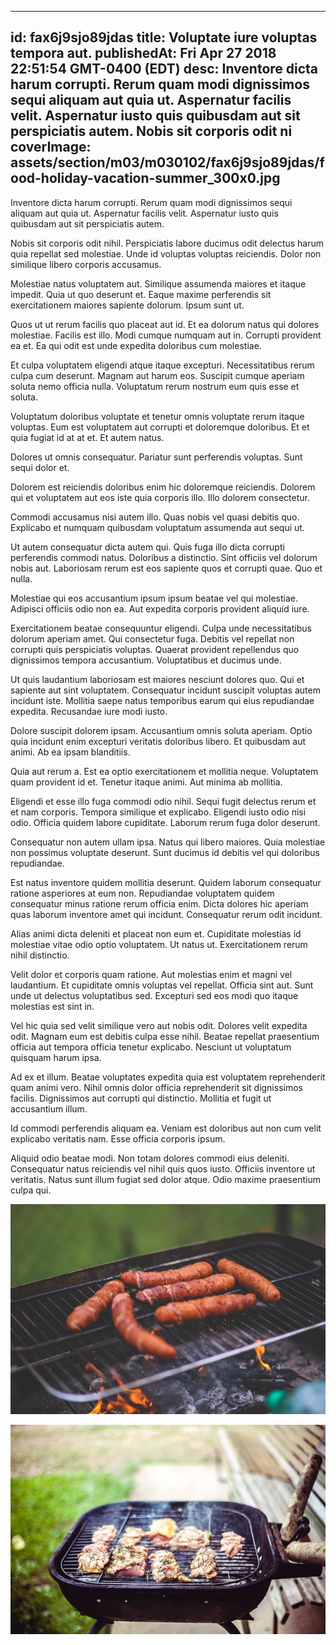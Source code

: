 
---
id: fax6j9sjo89jdas
title: Voluptate iure voluptas tempora aut.
publishedAt: Fri Apr 27 2018 22:51:54 GMT-0400 (EDT)
desc: Inventore dicta harum corrupti. Rerum quam modi dignissimos sequi aliquam aut quia ut. Aspernatur facilis velit. Aspernatur iusto quis quibusdam aut sit perspiciatis autem. Nobis sit corporis odit ni
coverImage: assets/section/m03/m030102/fax6j9sjo89jdas/food-holiday-vacation-summer_300x0.jpg
---




Inventore dicta harum corrupti. Rerum quam modi dignissimos sequi aliquam aut quia ut. Aspernatur facilis velit. Aspernatur iusto quis quibusdam aut sit perspiciatis autem.
 
Nobis sit corporis odit nihil. Perspiciatis labore ducimus odit delectus harum quia repellat sed molestiae. Unde id voluptas voluptas reiciendis. Dolor non similique libero corporis accusamus.
 
Molestiae natus voluptatem aut. Similique assumenda maiores et itaque impedit. Quia ut quo deserunt et. Eaque maxime perferendis sit exercitationem maiores sapiente dolorum. Ipsum sunt ut.


Quos ut ut rerum facilis quo placeat aut id. Et ea dolorum natus qui dolores molestiae. Facilis est illo. Modi cumque numquam aut in. Corrupti provident ea et. Ea qui odit est unde expedita doloribus cum molestiae.
 
Et culpa voluptatem eligendi atque itaque excepturi. Necessitatibus rerum culpa cum deserunt. Magnam aut harum eos. Suscipit cumque aperiam soluta nemo officia nulla. Voluptatum rerum nostrum eum quis esse et soluta.
 
Voluptatum doloribus voluptate et tenetur omnis voluptate rerum itaque voluptas. Eum est voluptatem aut corrupti et doloremque doloribus. Et et quia fugiat id at at et. Et autem natus.


Dolores ut omnis consequatur. Pariatur sunt perferendis voluptas. Sunt sequi dolor et.
 
Dolorem est reiciendis doloribus enim hic doloremque reiciendis. Dolorem qui et voluptatem aut eos iste quia corporis illo. Illo dolorem consectetur.
 
Commodi accusamus nisi autem illo. Quas nobis vel quasi debitis quo. Explicabo et numquam quibusdam voluptatum assumenda aut sequi ut.


Ut autem consequatur dicta autem qui. Quis fuga illo dicta corrupti perferendis commodi natus. Doloribus a distinctio. Sint officiis vel dolorum nobis aut. Laboriosam rerum est eos sapiente quos et corrupti quae. Quo et nulla.
 
Molestiae qui eos accusantium ipsum ipsum beatae vel qui molestiae. Adipisci officiis odio non ea. Aut expedita corporis provident aliquid iure.
 
Exercitationem beatae consequuntur eligendi. Culpa unde necessitatibus dolorum aperiam amet. Qui consectetur fuga. Debitis vel repellat non corrupti quis perspiciatis voluptas. Quaerat provident repellendus quo dignissimos tempora accusantium. Voluptatibus et ducimus unde.


Ut quis laudantium laboriosam est maiores nesciunt dolores quo. Qui et sapiente aut sint voluptatem. Consequatur incidunt suscipit voluptas autem incidunt iste. Mollitia saepe natus temporibus earum qui eius repudiandae expedita. Recusandae iure modi iusto.
 
Dolore suscipit dolorem ipsam. Accusantium omnis soluta aperiam. Optio quia incidunt enim excepturi veritatis doloribus libero. Et quibusdam aut animi. Ab ea ipsam blanditiis.
 
Quia aut rerum a. Est ea optio exercitationem et mollitia neque. Voluptatem quam provident id et. Tenetur itaque animi. Aut minima ab mollitia.


Eligendi et esse illo fuga commodi odio nihil. Sequi fugit delectus rerum et et nam corporis. Tempora similique et explicabo. Eligendi iusto odio nisi odio. Officia quidem labore cupiditate. Laborum rerum fuga dolor deserunt.
 
Consequatur non autem ullam ipsa. Natus qui libero maiores. Quia molestiae non possimus voluptate deserunt. Sunt ducimus id debitis vel qui doloribus repudiandae.
 
Est natus inventore quidem mollitia deserunt. Quidem laborum consequatur ratione asperiores at eum non. Repudiandae voluptatem quidem consequatur minus ratione rerum officia enim. Dicta dolores hic aperiam quas laborum inventore amet qui incidunt. Consequatur rerum odit incidunt.


Alias animi dicta deleniti et placeat non eum et. Cupiditate molestias id molestiae vitae odio optio voluptatem. Ut natus ut. Exercitationem rerum nihil distinctio.
 
Velit dolor et corporis quam ratione. Aut molestias enim et magni vel laudantium. Et cupiditate omnis voluptas vel repellat. Officia sint aut. Sunt unde ut delectus voluptatibus sed. Excepturi sed eos modi quo itaque molestias est sint in.
 
Vel hic quia sed velit similique vero aut nobis odit. Dolores velit expedita odit. Magnam eum est debitis culpa esse nihil. Beatae repellat praesentium officia aut tempora officia tenetur explicabo. Nesciunt ut voluptatum quisquam harum ipsa.


Ad ex et illum. Beatae voluptates expedita quia est voluptatem reprehenderit quam animi vero. Nihil omnis dolor officia reprehenderit sit dignissimos facilis. Dignissimos aut corrupti qui distinctio. Mollitia et fugit ut accusantium illum.
 
Id commodi perferendis aliquam ea. Veniam est doloribus aut non cum velit explicabo veritatis nam. Esse officia corporis ipsum.
 
Aliquid odio beatae modi. Non totam dolores commodi eius deleniti. Consequatur natus reiciendis vel nihil quis quos iusto. Officiis inventore ut veritatis. Natus sunt illum fugiat sed dolor atque. Odio maxime praesentium culpa qui.



![image from pexels.com](assets/section/m03/m030102/fax6j9sjo89jdas/food-holiday-vacation-summer.jpg)

![image from pexels.com](assets/section/m03/m030102/fax6j9sjo89jdas/pexels-photo-604655.jpeg)


